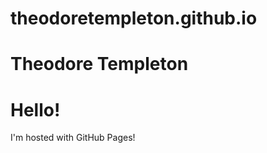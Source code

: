 # theodoretempleton.github.io
<h1>Theodore Templeton</h1>
<title>
Theodore Templeton
</title>
<body>
<h1>Hello!</h1>
<p>I'm hosted with GitHub Pages!</p>

